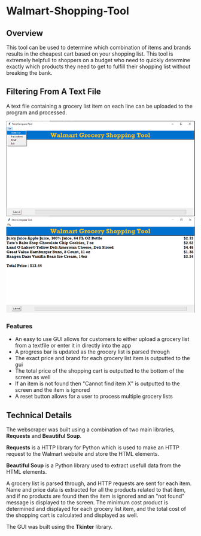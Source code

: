 # Walmart-Shopping-Tool

## Overview
This tool can be used to determine which combination of items and brands results in the cheapest cart based on your shopping list. 
This tool is extremely helpfull to shoppers on a budget who need to quickly determine exactly which products they need to get to fulfill their shopping list without breaking the bank.

## Filtering From A Text File
A text file containing a grocery list item on each line can be uploaded to the program and processed.

<p align="center">
  <a href="https://github.com/tczartoryski/walmart-shopping-tool">
    <img src="project_images/inputting_grocery_list.png">
  </a>
  <a href="https://github.com/tczartoryski/walmart-shopping-tool">
    <img src="project_images/filtered_grocery_list.png">
  </a>
</p>

### Features
* An easy to use GUI allows for customers to either upload a grocery list from a textfile or enter it in directly into the app
* A progress bar is updated as the grocery list is parsed through
* The exact price and brand for each grocery list item  is outputted to the gui 
* The total price of the shopping cart is outputted to the bottom of the screen as well
* If an item is not found then "Cannot find item X" is outputted to the screen and the item is ignored
* A reset button allows for a user to process multiple grocery lists

## Technical Details
The webscraper was built using a combination of two main libraries, **Requests** and **Beautiful Soup**.

**Requests** is a HTTP library for Python which is used to make an HTTP request to the Walmart website and store the HTML elements.

**Beautiful Soup** is a Python library used to extract usefull data from the HTML elements.

A grocery list is parsed through, and HTTP requests are sent for each item. Name and price data is extracted for all the products related to that item, and if no products are found then the item is ignored and an "not found" message is displayed to the screen.
The minimum cost product is determined and displayed for each grocery list item, and the total cost of the shopping cart is calculated and displayed as well.

The GUI was built using the **Tkinter** library.
